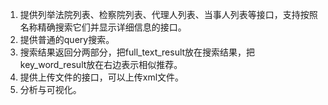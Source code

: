 1. 提供列举法院列表、检察院列表、代理人列表、当事人列表等接口，支持按照名称精确搜索它们并显示详细信息的接口。
2. 提供普通的query搜索。
3. 搜索结果返回分两部分，把full_text_result放在搜索结果，把key_word_result放在右边表示相似推荐。
4. 提供上传文件的接口，可以上传xml文件。
5. 分析与可视化。